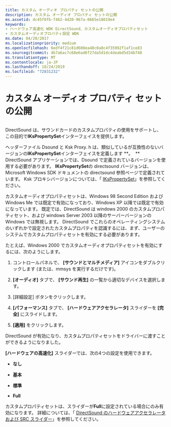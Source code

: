 ```yaml
---
title: カスタム オーディオ プロパティ セットの公開
description: カスタム オーディオ プロパティ セットの公開
ms.assetid: dc45f0fb-f462-4d20-967a-0665e18019e4
keywords:
- ハードウェア高速化 WDK DirectSound、カスタムオーディオプロパティセット
- カスタムオーディオプロパティ設定 WDK
ms.date: 04/20/2017
ms.localizationpriority: medium
ms.openlocfilehash: 6edf4f21c81d608ea48c0a8c4f35992f1af1ce83
ms.sourcegitcommit: 4b7a6ac7c68e6ad6f27da5d1dc4deabd5d34b748
ms.translationtype: MT
ms.contentlocale: ja-JP
ms.lasthandoff: 10/24/2019
ms.locfileid: "72831232"
---
```

# <a name="exposing-custom-audio-property-sets"></a>カスタム オーディオ プロパティ セットの公開


## <span id="exposing_custom_audio_property_sets"></span><span id="EXPOSING_CUSTOM_AUDIO_PROPERTY_SETS"></span>


DirectSound は、サウンドカードのカスタムプロパティの使用をサポートし、この目的で**IKsPropertySet**インターフェイスを提供します。

ヘッダーファイル Dsound と Ksk Proxy. h は、類似しているが互換性のないバージョンの**IKsPropertySet**インターフェイスを定義します **。  ** DirectSound アプリケーションでは、Dsound で定義されているバージョンを使用する必要があります。 **IKsPropertySet**の directsound バージョンは、Microsoft Windows SDK ドキュメントの directsound 参照ページで定義されています。 Ksk プロキシバージョンについては、「 [IKsPropertySet](https://docs.microsoft.com/windows-hardware/drivers/ddi/dsound/nn-dsound-ikspropertyset)」を参照してください。

 

カスタムオーディオプロパティセットは、Windows 98 Second Edition および Windows Me では既定で有効になっており、Windows XP 以降では既定で有効になっています。 既定では、DirectSound は windows 2000 のカスタムプロパティセット、および windows Server 2003 以降のサーバーバージョンの Windows では無視します。 DirectSound でこれらのオペレーティングシステムのいずれかで設定されたカスタムプロパティを認識するには、まず、ユーザーのシステムでカスタムプロパティセットを有効にする必要があります。

たとえば、Windows 2000 でカスタムオーディオプロパティセットを有効にするには、次のようにします。

1.  コントロールパネルで、 **[サウンドとマルチメディア]** アイコンをダブルクリックします (または、mmsys を実行するだけです)。

2.  **[オーディオ]** タブで、 **[サウンド再生]** の一覧から適切なデバイスを選択します。

3.  [詳細設定] ボタンをクリックします。

4.  **[パフォーマンス]** タブで、 **[ハードウェアアクセラレータ]** スライダーを **[完全]** にスライドします。

5.  **[適用]** をクリックします。

DirectSound が有効になり、カスタムプロパティセットをドライバーに渡すことができるようになりました。

**[ハードウェアの高速化]** スライダーでは、次の4つの設定を使用できます。

-   **なし**

-   **基本**

-   **標準**

-   **Full**

カスタムプロパティセットは、スライダーが**Full**に設定されている場合にのみ有効になります。 詳細については、「 [DirectSound のハードウェアアクセラレータおよび SRC スライダー](directsound-hardware-acceleration-and-src-sliders.md)」を参照してください。

 

 




